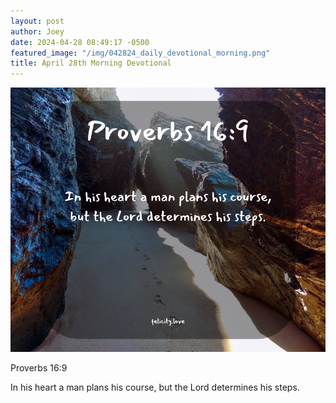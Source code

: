 ```yaml
---
layout: post
author: Joey
date: 2024-04-28 08:49:17 -0500
featured_image: "/img/042824_daily_devotional_morning.png"
title: April 28th Morning Devotional
---
```


[![April 28th 2024 - Morning Devotional](/img/042824_daily_devotional_morning.png)](/img/042824_daily_devotional_morning.png)

Proverbs 16:9

In his heart a man plans his course, but the Lord determines his steps.
